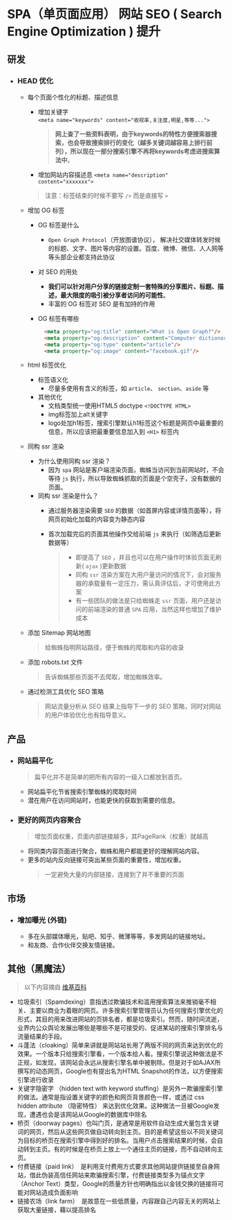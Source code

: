 # SPA（单页面应用） 网站 SEO ( Search Engine Optimization ) 提升
## 研发
  + ### HEAD 优化
    - 每个页面个性化的标题、描述信息
      + 增加关键字  
        `<meta name="keywords" content="收视率,关注度,明星,等等...">`
        > **网上查了一些资料表明，由于keywords的特性方便搜索器搜索，也会导致搜索排行的变化（越多关键词越容易上排行前列），所以现在一部分搜索引擎不再将keywords考虑进搜索算法中**。
      
      + 增加网站内容描述息
      `<meta name="description" content="xxxxxxx">`

      > 注意：标签结束的时候不要写 `/>` 而是直接写 `>`
    
    - 增加 OG 标签 
      + OG 标签是什么  
        - `Open Graph Protocol`（开放图谱协议）， 解决社交媒体转发时候的标题、文字、图片等内容的设置。百度、微博、微信、人人网等等头部企业都支持此协议
      
      + 对 SEO 的用处
        - **我们可以针对用户分享的链接定制一套特殊的分享图片、标题、描述，最大限度的吸引被分享者访问的可能性**。
        - 丰富的 OG 标签对 SEO 是有加持的作用
      
      + OG 标签有哪些
        ```html
          <meta property="og:title" content="What is Open Graph?"/>
          <meta property="og:description" content="Computer dictionary definition for what Open Graph means including related links, information, and terms."/>
          <meta property="og:type" content="article"/>
          <meta property="og:image" content="facebook.gif"/>
        ```
    - html 标签优化
      + 标签语义化
        + 尽量多使用有含义的标签，如 `article`、 `section`、`aside` 等
      + 其他优化
        - 文档类型统一使用HTML5 doctype `<!DOCTYPE HTML>`
        - img标签加上alt关键字
        - logo处加h1标签，搜索引擎默认h1标签这个标题是网页中最重要的信息，所以应该把最重要信息加入到 `<H1>` 标签内

    - 同构 ssr 渲染
      + 为什么使用同构 ssr 渲染？
        - 因为 `spa` 网站是客户端渲染页面，蜘蛛当访问到当前网站时，不会等待 `js` 执行，所以导致蜘蛛抓取的页面是个空壳子，没有数据的页面。
      + 同构 ssr 渲染是什么？
        - 通过服务器渲染需要 `SEO` 的数据（如首屏内容或详情页面等），将网页初始化加载的内容变为静态内容
        - 首次加载完后的页面其他操作交给前端 `js` 来执行（如筛选后更新数据等）

          > + 即提高了 `SEO` ，并且也可以在用户操作时体验页面无刷新( `ajax` )更新数据
          > + 同构 `ssr` 渲染方案在大用户量访问的情况下，会对服务器的承载量有一定压力，需认真评估后，才可使用此方案
          > + 有一些团队的做法是只给蜘蛛走 `ssr` 页面，用户还是访问的前端渲染的普通 `SPA` 应用，当然这样也增加了维护成本
      
    - 添加 Sitemap 网站地图
      > 给蜘蛛指明网站路径，便于蜘蛛的爬取和内容的收录

    - 添加 robots.txt 文件
      > 告诉蜘蛛那些页面不去爬取，增加蜘蛛效率。

    - 通过检测工具优化 SEO 策略
      > 网站流量分析从 SEO 结果上指导下一步的 SEO 策略，同时对网站的用户体验优化也有指导意义。

## 产品
  + ### 网站扁平化
    > 扁平化并不是简单的把所有内容的一级入口都放到首页。
    - 网站扁平化节省搜索引擎蜘蛛的爬取时间
    - 潜在用户在访问网站时，也能更快的获取到需要的信息。
  + ### 更好的网页内容聚合
    > 增加页面权重，页面内部链接越多，其PageRank（权重）就越高
    + 将同类内容页面进行聚合，蜘蛛和用户都能更好的理解网站内容。
    + 更多的站内反向链接可突出某些页面的重要性，增加权重。
      > 一定避免大量的内部链接，连接到了并不重要的页面

## 市场
  + ### 增加曝光 (外链)
    - 多在头部媒体曝光，贴吧、知乎、微薄等等，多发网站的链接地址。
    - 和友商、合作伙伴交换友情链接。
    
## 其他（黑魔法）
  > 以下内容摘自 [维基百科](https://zh.wikipedia.org/wiki/%E6%90%9C%E5%B0%8B%E5%BC%95%E6%93%8E%E6%9C%80%E4%BD%B3%E5%8C%96)
  + 垃圾索引（Spamdexing）意指透过欺骗技术和滥用搜索算法来推销毫不相关、主要以商业为着眼的网页。许多搜索引擎管理员认为任何搜索引擎优化的形式，其目的用来改进网站的页排名者，都是垃圾索引。然而，随时间流逝，业界内公众舆论发展出哪些是哪些不是可接受的、促进某站的搜索引擎排名与流量结果的手段。
  + 斗蓬法（cloaking）简单来讲就是网站站长用了两版不同的网页来达到优化的效果。一个版本只给搜索引擎看，一个版本给人看。搜索引擎说这种做法是不正规，如发现，该网站会永远从搜索引擎名单中被剔除。但是对于如AJAX所撰写的动态网页，Google也有提出名为HTML Snapshot的作法，以方便搜索引擎进行收录
  + 关键字隐密字 （hidden text with keyword stuffing）是另外一欺骗搜索引擎的做法。通常是指设置关键字的颜色和网页背景颜色一样，或透过 css hidden attribute （隐密特性） 来达到优化效果。这种做法一旦被Google发现，遭遇也会是该网站从Google的数据库中除名
  + 桥页（doorway pages）也叫门页，是通常是用软件自动生成大量包含关键词的网页，然后从这些网页做自动转向到主页。目的是希望这些以不同关键词为目标的桥页在搜索引擎中得到好的排名。当用户点击搜索结果的时候，会自动转到主页。有的时候是在桥页上放上一个通往主页的链接，而不自动转向主页。
  + 付费链接（paid link）　是利用支付费用方式要求其他网站提供链接至自身网站，借此伪装高信任网站来欺骗搜索引擎，付费链接类型多为锚点文字（Anchor Text）类型，Google的质量方针也明确指出以金钱交换的链接将可能对网站造成负面影响
  + 链接农场（link farm）　是故意在一些低质量，内容跟自己内容无关的网站上获取大量链接，藉以提高排名
